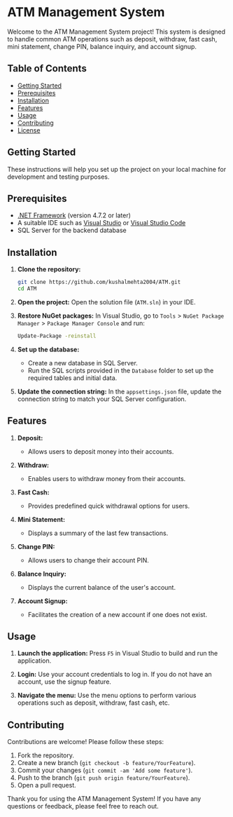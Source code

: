 # ATM Management System

Welcome to the ATM Management System project! This system is designed to handle common ATM operations such as deposit, withdraw, fast cash, mini statement, change PIN, balance inquiry, and account signup.

## Table of Contents

- [Getting Started](#getting-started)
- [Prerequisites](#prerequisites)
- [Installation](#installation)
- [Features](#features)
- [Usage](#usage)
- [Contributing](#contributing)
- [License](#license)

## Getting Started

These instructions will help you set up the project on your local machine for development and testing purposes.

## Prerequisites

- [.NET Framework](https://dotnet.microsoft.com/download/dotnet-framework) (version 4.7.2 or later)
- A suitable IDE such as [Visual Studio](https://visualstudio.microsoft.com/) or [Visual Studio Code](https://code.visualstudio.com/)
- SQL Server for the backend database

## Installation

1. **Clone the repository:**
   ```bash
   git clone https://github.com/kushalmehta2004/ATM.git
   cd ATM
   ```

2. **Open the project:**
   Open the solution file (`ATM.sln`) in your IDE.

3. **Restore NuGet packages:**
   In Visual Studio, go to `Tools` > `NuGet Package Manager` > `Package Manager Console` and run:
   ```bash
   Update-Package -reinstall
   ```

4. **Set up the database:**
   - Create a new database in SQL Server.
   - Run the SQL scripts provided in the `Database` folder to set up the required tables and initial data.

5. **Update the connection string:**
   In the `appsettings.json` file, update the connection string to match your SQL Server configuration.

## Features

1. **Deposit:**
   - Allows users to deposit money into their accounts.

2. **Withdraw:**
   - Enables users to withdraw money from their accounts.

3. **Fast Cash:**
   - Provides predefined quick withdrawal options for users.

4. **Mini Statement:**
   - Displays a summary of the last few transactions.

5. **Change PIN:**
   - Allows users to change their account PIN.

6. **Balance Inquiry:**
   - Displays the current balance of the user's account.

7. **Account Signup:**
   - Facilitates the creation of a new account if one does not exist.

## Usage

1. **Launch the application:**
   Press `F5` in Visual Studio to build and run the application.

2. **Login:**
   Use your account credentials to log in. If you do not have an account, use the signup feature.

3. **Navigate the menu:**
   Use the menu options to perform various operations such as deposit, withdraw, fast cash, etc.

## Contributing

Contributions are welcome! Please follow these steps:

1. Fork the repository.
2. Create a new branch (`git checkout -b feature/YourFeature`).
3. Commit your changes (`git commit -am 'Add some feature'`).
4. Push to the branch (`git push origin feature/YourFeature`).
5. Open a pull request.


Thank you for using the ATM Management System! If you have any questions or feedback, please feel free to reach out.
